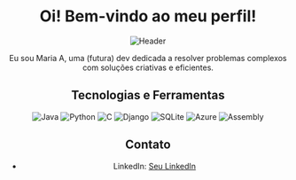 <div align="center">

# Oi! Bem-vindo ao meu perfil!

![Header](https://ps.w.org/header-footer-code-manager/assets/banner-1544x500.png?rev=2681303)

Eu sou Maria A, uma (futura) dev dedicada a resolver problemas complexos com soluções criativas e eficientes.

## Tecnologias e Ferramentas
![Java](https://img.shields.io/badge/Java-ED8B00?style=for-the-badge&logo=openjdk&logoColor=white)
![Python](https://img.shields.io/badge/_-PY-3572A5.svg?style=for-the-badge)
![C](https://img.shields.io/badge/C-00599C?style=for-the-badge&logo=c&logoColor=white)
![Django](https://img.shields.io/badge/Django-092E20?style=for-the-badge&logo=django&logoColor=white)
![SQLite](https://img.shields.io/badge/SQLite-07405E?style=for-the-badge&logo=sqlite&logoColor=white)
![Azure](https://img.shields.io/badge/Microsoft_Azure-0089D6?style=for-the-badge&logo=microsoft-azure&logoColor=white)
![Assembly](https://img.shields.io/badge/_-ASM-6E4C13.svg?style=for-the-badge)

## Contato
- LinkedIn: [Seu LinkedIn](https://linkedin.com/in/mariaabg)

